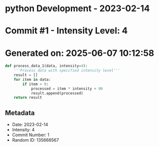 ﻿# python Development - 2023-02-14
# Commit #1 - Intensity Level: 4
# Generated on: 2025-06-07 10:12:58
```python
def process_data_1(data, intensity=4):
    '''Process data with specified intensity level'''
    result = []
    for item in data:
        if item > 0:
            processed = item * intensity + 90
            result.append(processed)
    return result
```
## Metadata
- Date: 2023-02-14
- Intensity: 4
- Commit Number: 1
- Random ID: 135666567
